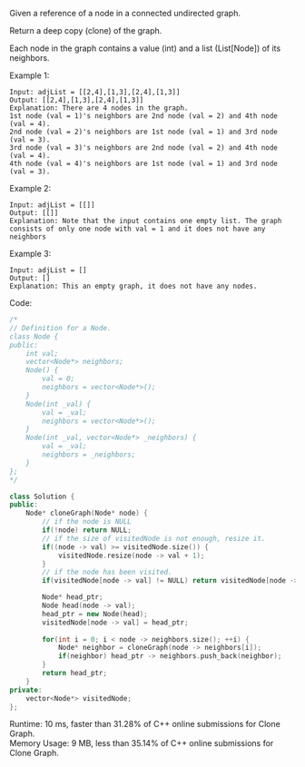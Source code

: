 Given a reference of a node in a connected undirected graph.  

Return a deep copy (clone) of the graph.  

Each node in the graph contains a value (int) and a list (List[Node]) of its neighbors.  

Example 1:  
```
Input: adjList = [[2,4],[1,3],[2,4],[1,3]]
Output: [[2,4],[1,3],[2,4],[1,3]]
Explanation: There are 4 nodes in the graph.
1st node (val = 1)'s neighbors are 2nd node (val = 2) and 4th node (val = 4).
2nd node (val = 2)'s neighbors are 1st node (val = 1) and 3rd node (val = 3).
3rd node (val = 3)'s neighbors are 2nd node (val = 2) and 4th node (val = 4).
4th node (val = 4)'s neighbors are 1st node (val = 1) and 3rd node (val = 3).
```
Example 2:  
```
Input: adjList = [[]]
Output: [[]]
Explanation: Note that the input contains one empty list. The graph consists of only one node with val = 1 and it does not have any neighbors
```
Example 3:  
```
Input: adjList = []
Output: []
Explanation: This an empty graph, it does not have any nodes.
```

Code:  
```c++
/*
// Definition for a Node.
class Node {
public:
    int val;
    vector<Node*> neighbors;
    Node() {
        val = 0;
        neighbors = vector<Node*>();
    }
    Node(int _val) {
        val = _val;
        neighbors = vector<Node*>();
    }
    Node(int _val, vector<Node*> _neighbors) {
        val = _val;
        neighbors = _neighbors;
    }
};
*/

class Solution {
public:
    Node* cloneGraph(Node* node) {
        // if the node is NULL
        if(!node) return NULL;
        // if the size of visitedNode is not enough, resize it.
        if((node -> val) >= visitedNode.size()) {
            visitedNode.resize(node -> val + 1);
        }
        // if the node has been visited.
        if(visitedNode[node -> val] != NULL) return visitedNode[node -> val];

        Node* head_ptr;
        Node head(node -> val);
        head_ptr = new Node(head);
        visitedNode[node -> val] = head_ptr;
        
        for(int i = 0; i < node -> neighbors.size(); ++i) {
            Node* neighbor = cloneGraph(node -> neighbors[i]);
            if(neighbor) head_ptr -> neighbors.push_back(neighbor);
        }
        return head_ptr;
    }
private:
    vector<Node*> visitedNode;
};
```

Runtime: 10 ms, faster than 31.28% of C++ online submissions for Clone Graph.  
Memory Usage: 9 MB, less than 35.14% of C++ online submissions for Clone Graph.
